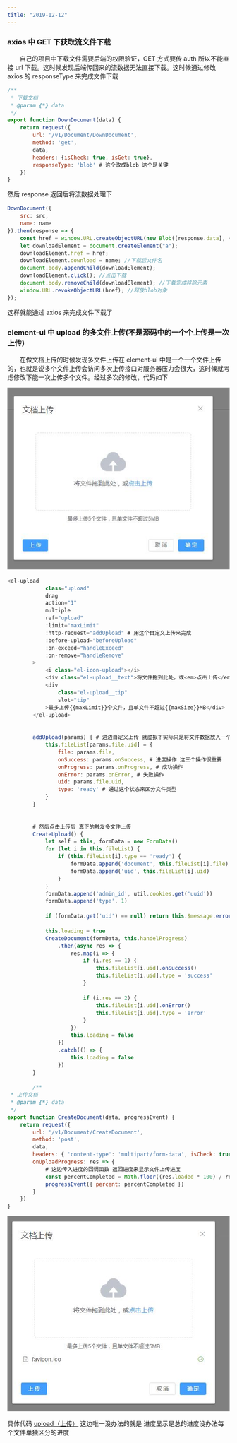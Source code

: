 ```yaml
---
title: "2019-12-12"
---
```


### axios 中 GET 下获取流文件下载

&emsp;&emsp;自己的项目中下载文件需要后端的权限验证，GET 方式要传 auth 所以不能直接 url 下载。这时候发现后端传回来的流数据无法直接下载。这时候通过修改 axios 的 responseType 来完成文件下载

```javascript
/**
 * 下载文档
 * @param {*} data
 */
export function DownDocument(data) {
    return request({
        url: '/v1/Document/DownDocument',
        method: 'get',
        data,
        headers: {isCheck: true, isGet: true},
        responseType: 'blob' # 这个改成blob 这个是关键
    })
}
```

然后 response 返回后将流数据处理下

```javascript
DownDocument({
    src: src,
    name: name
}).then(response => {
    const href = window.URL.createObjectURL(new Blob([response.data], { type: response.data.type }));
    let downloadElement = document.createElement("a");
    downloadElement.href = href;
    downloadElement.download = name; //下载后文件名
    document.body.appendChild(downloadElement);
    downloadElement.click(); //点击下载
    document.body.removeChild(downloadElement); //下载完成移除元素
    window.URL.revokeObjectURL(href); //释放blob对象
});
```

这样就能通过 axios 来完成文件下载了

### element-ui 中 upload 的多文件上传(不是源码中的一个个上传是一次上传)

&emsp;&emsp;在做文档上传的时候发现多文件上传在 element-ui 中是一个一个文件上传的，也就是说多个文件上传会访问多次上传接口对服务器压力会很大，这时候就考虑修改下能一次上传多个文件。经过多次的修改，代码如下

![avatar](../.vuepress/public/upload1.jpg)

```javascript
<el-upload
            class="upload"
            drag
            action="1"
            multiple
            ref="upload"
            :limit="maxLimit"
            :http-request="addUpload" # 用这个自定义上传来完成
            :before-upload="beforeUpload"
            :on-exceed="handleExceed"
            :on-remove="handleRemove"
        >
            <i class="el-icon-upload"></i>
            <div class="el-upload__text">将文件拖到此处，或<em>点击上传</em></div>
            <div
                class="el-upload__tip"
                slot="tip"
            >最多上传{{maxLimit}}个文件，且单文件不超过{{maxSize}}MB</div>
        </el-upload>


        addUpload(params) { # 这边自定义上传 就虚拟下实际只是将文件数据放入一个对象中来记录
            this.fileList[params.file.uid] = {
                file: params.file,
                onSuccess: params.onSuccess, # 进度操作 这三个操作很重要
                onProgress: params.onProgress, # 成功操作
                onError: params.onError, # 失败操作
                uid: params.file.uid,
                type: 'ready' # 通过这个状态来区分文件类型
            }
        }


		# 然后点击上传后 真正的触发多文件上传
		CreateUpload() {
            let self = this, formData = new FormData()
            for (let i in this.fileList) {
                if (this.fileList[i].type == 'ready') {
                    formData.append('document', this.fileList[i].file)
                    formData.append('uid', this.fileList[i].uid)
                }
            }
            formData.append('admin_id', util.cookies.get('uuid'))
            formData.append('type', 1)

            if (formData.get('uid') == null) return this.$message.error('请选择上传文件')

            this.loading = true
            CreateDocument(formData, this.handelProgress)
                .then(async res => {
                    res.map(i => {
                        if (i.res == 1) {
                            this.fileList[i.uid].onSuccess()
                            this.fileList[i.uid].type = 'success'
                        }

                        if (i.res == 2) {
                            this.fileList[i.uid].onError()
                            this.fileList[i.uid].type = 'error'
                        }
                    })
                    this.loading = false
                })
                .catch(() => {
                    this.loading = false
                })
        }

		/**
 * 上传文档
 * @param {*} data
 */
export function CreateDocument(data, progressEvent) {
    return request({
        url: '/v1/Document/CreateDocument',
        method: 'post',
        data,
        headers: { 'content-type': 'multipart/form-data', isCheck: true },
        onUploadProgress: res => {
			# 这边传入进度的回调函数 返回进度来显示文件上传进度
            const percentCompleted = Math.floor((res.loaded * 100) / res.total)
            progressEvent({ percent: percentCompleted })
        }
    })
}
```

![avatar](../.vuepress/public/upload2.jpg)

具体代码 [upload（上传）](https://github.com/huzidabanzhang/python-admin-pm/blob/master/admin/src/pages/upload/index.vue "upload（上传）")
这边唯一没办法的就是 进度显示是总的进度没办法每个文件单独区分的进度
